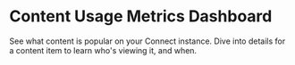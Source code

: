 # Content Usage Metrics Dashboard

See what content is popular on your Connect instance. Dive into details for a content item to learn who's viewing it, and when.